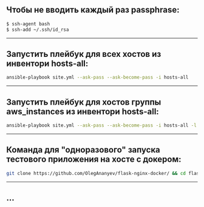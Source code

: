 Чтобы не вводить каждый раз passphrase:
---

```bash
$ ssh-agent bash
$ ssh-add ~/.ssh/id_rsa
```

---
Запустить плейбук для всех хостов из инвентори hosts-all:
---

```bash
ansible-playbook site.yml --ask-pass --ask-become-pass -i hosts-all
```

---
Запустить плейбук для хостов группы aws_instances из инвентори hosts-all:
---

```bash
ansible-playbook site.yml --ask-pass --ask-become-pass -i hosts-all -l aws_instances
```

---
Команда для "одноразового" запуска тестового приложения на хосте с докером:
---

```bash
git clone https://github.com/OlegAnanyev/flask-nginx-docker/ && cd flask-nginx-docker && docker-compose up --build && cd .. && rm -rf flask-nginx-docker/
```

---
...
---